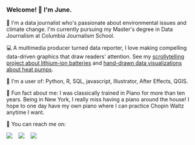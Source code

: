 ### Welcome! 👋 I'm June.

<!--
**junekim6/junekim6** is a ✨ _special_ ✨ repository because its `README.md` (this file) appears on your GitHub profile.

Here are some ideas to get you started:

- 🔭 I’m currently working on ...
- 🌱 I’m currently learning ...
- 👯 I’m looking to collaborate on ...
- 🤔 I’m looking for help with ...
- 💬 Ask me about ...
- 📫 How to reach me: ...
- 😄 Pronouns: ...
- ⚡ Fun fact: ...
-->

🔅 I'm a data journalist who's passionate about environmental issues and climate change. I'm currently pursuing my Master's degree in Data Journalism at Columbia Journalism School.

💻 A multimedia producer turned data reporter, I love making compelling data-driven graphics that draw readers' attention. See my [scrollytelling project about lithium-ion batteries](https://junekim6.github.io/lithium-lifecycle/) and [hand-drawn data visualizations about heat pumps](https://columbianewsservice.com/2023/05/02/heat-pumps-are-the-hottest-thing-in-sustainable-energy-but-new-york-lags-behind-the-trend/).

🧐 I'm a user of: Python, R, SQL, javascript, Illustrator, After Effects, QGIS.

🎹 Fun fact about me: I was classically trained in Piano for more than ten years. Being in New York, I really miss having a piano around the house! I hope to one day have my own piano where I can practice Chopin Waltz anytime I want.

📩 You can reach me on:

<a href="mailto:mk4672@columbia.edu?subject=[GitHub]%20🔥%20Reaching%20out&body=Hi%20Laura%2C%0A%0AI%20saw%20your%20GitHub%20profile%20and%20I%20am%20reaching%20out%20to%20..."><img src="https://img.shields.io/badge/e‑mail-D14836.svg?style=for-the-badge&logo=GMail&logoColor=white"/></a> &nbsp;&nbsp; <a href="https://www.linkedin.com/in/junekim6"><img src="https://img.shields.io/badge/linkedin-0077B5.svg?style=for-the-badge&logo=linkedin&logoColor=white"/></a> &nbsp;&nbsp; <a href="https://twitter.com/junemkim_"><img src="https://img.shields.io/badge/twitter-1DA1F2.svg?style=for-the-badge&logo=twitter&logoColor=white"/></a>
